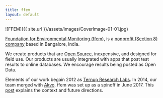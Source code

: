 ```yaml
---
title: ffem
layout: default
---
```


![FFEM]({{ site.url }}/assets/images/CoverImage-01-01.jpg)

[Foundation for Environmental Monitoring (ffem)](http://ffem.io), is a [nonprofit (Section 8) company](https://en.wikipedia.org/wiki/Non-profit_laws_of_India#Section-8_Company) based in Bangalore, India.

We create products that are [Open Source](https://github.com/foundation-for-environmental-monitoring), inexpensive, and designed for field use. Our products are usually integrated with apps that post test results to online databases. We encourage results being posted as Open Data.

Elements of our work begain 2012 as [Ternup Research Labs](http://ternup.com). In 2014, our team merged with [Akvo](http://akvo.org). ffem was set up as a spinoff in June 2017. This [post](http://akvo.org/blog/akvo-spins-off-environmental-sensor-organisation-ffem/) explains the context and future directions.
